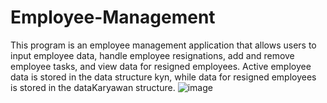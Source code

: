 # Employee-Management
 This program is an employee management application that allows users to input employee data, handle employee resignations, add and remove employee tasks, and view data for resigned employees. Active employee data is stored in the data structure kyn, while data for resigned employees is stored in the dataKaryawan structure. 
![image](https://github.com/Hanafihp10/Employee-Management/assets/150600113/757a625c-d1e8-4deb-babb-79f0b42afc09)
